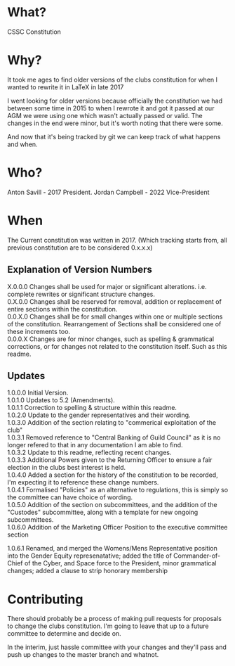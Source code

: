 # What?
CSSC Constitution

# Why?
It took me ages to find older versions of the clubs constitution for when I wanted to rewrite it in LaTeX in late 2017

I went looking for older versions because officially the constitution we had between some time in 2015 to when I rewrote it and got it passed at our AGM we were using one which wasn't actually passed or valid.
The changes in the end were minor, but it's worth noting that there were some.

And now that it's being tracked by git we can keep track of what happens and when.

# Who?

Anton Savill - 2017 President.
Jordan Campbell - 2022 Vice-President
# When
The Current constitution was written in 2017. (Which tracking starts from, all previous constitution are to be considered 0.x.x.x)

## Explanation of Version Numbers
  X.0.0.0 Changes shall be used for major or significant alterations. i.e. complete rewrites or significant structure changes.  
  0.X.0.0 Changes shall be reserved for removal, addition or replacement of entire sections within the constitution.  
  0.0.X.0 Changes shall be for small changes within one or multiple sections of the constitution. Rearrangement of Sections shall be considered one of these increments too.  
  0.0.0.X Changes are for minor changes, such as spelling & grammatical corrections, or for changes not related to the constitution itself. Such as this readme.  

## Updates
  1.0.0.0 Initial Version.  
  1.0.1.0 Updates to 5.2 (Amendments).  
  1.0.1.1 Correction to spelling & structure within this readme.  
  1.0.2.0 Update to the gender representatives and their wording.  
  1.0.3.0 Addition of the section relating to "commerical exploitation of the club"  
  1.0.3.1 Removed reference to "Central Banking of Guild Council" as it is no longer refered to that in any documentation I am able to find.  
  1.0.3.2 Update to this readme, reflecting recent changes.  
  1.0.3.3 Additional Powers given to the Returning Officer to ensure a fair election in the clubs best interest is held.  
  1.0.4.0 Added a section for the history of the constitution to be recorded, I'm expecting it to reference these change numbers.  
  1.0.4.1 Formalised "Policies" as an alternative to regulations, this is simply so the committee can have choice of wording.  
  1.0.5.0 Addition of the section on subcommittees, and the addition of the "Custodes" subcommittee, along with a template for new ongoing subcommittees.  
  1.0.6.0 Addition of the Marketing Officer Position to the executive committee section
  
  1.0.6.1 Renamed, and merged the Womens/Mens Representative position into the Gender Equity represenatative; added the title of Commander-of-Chief of the Cyber, and   Space force to the President, minor grammatical changes; added a clause to strip honorary membership 
# Contributing
There should probably be a process of making pull requests for proposals to change the clubs constitution.
I'm going to leave that up to a future committee to determine and decide on.

In the interim, just hassle committee with your changes and they'll pass and push up changes to the master branch and whatnot.

